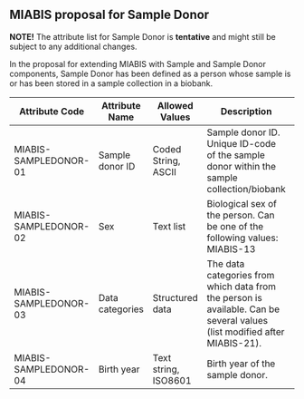 ## MIABIS proposal for Sample Donor

**NOTE!** The attribute list for Sample Donor is **tentative** and might still be subject to any additional changes.

In the proposal for extending MIABIS with Sample and Sample Donor components, Sample Donor has been defined as  a person whose sample is or has been stored in a sample collection in a biobank.

| Attribute Code| Attribute Name| Allowed Values| Description| Constraints|
|---|---|---|---|---|
| MIABIS-SAMPLEDONOR-01| Sample donor ID| Coded String, ASCII| Sample donor ID. Unique ID-code of the sample donor within the sample collection/biobank| Pseudonymized, alphanumeric|
| MIABIS-SAMPLEDONOR-02| Sex| Text list| Biological sex of the person. Can be one of the following values: MIABIS-13| |
| MIABIS-SAMPLEDONOR-03| Data categories| Structured data| The data categories from which data from the person is available. Can be several values (list modified after MIABIS-21).| |
| MIABIS-SAMPLEDONOR-04| Birth year| Text string, ISO8601| Birth year of the sample donor.| |
